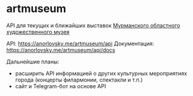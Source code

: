 # artmuseum

API для текущих и ближайших выставок [Мурманского областного художественного музея](https://artmmuseum.ru/)

API: https://anorlovsky.me/artmuseum/api
Документация: https://anorlovsky.me/artmuseum/api/docs

Дальнейшие планы:
- расширить API информацией о других культурных мероприятиях города (концерты филармонии, спектакли и т.п.)
- сайт и Telegram-бот на основе API
